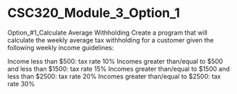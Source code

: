 # CSC320_Module_3_Option_1
Option_#1_Calculate Average Withholding
Create a program that will calculate the weekly average tax withholding for a customer given the following weekly income guidelines:

Income less than $500: tax rate 10%
Incomes greater than/equal to $500 and less than $1500: tax rate 15%
Incomes greater than/equal to $1500 and less than $2500: tax rate 20%
Incomes greater than/equal to $2500: tax rate 30%
